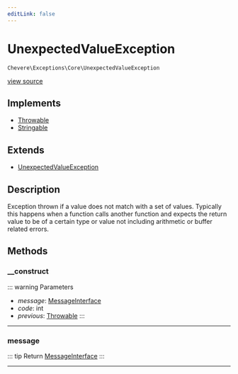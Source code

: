 ```yaml
---
editLink: false
---
```


# UnexpectedValueException

`Chevere\Exceptions\Core\UnexpectedValueException`

[view source](https://github.com/chevere/chevere/blob/main/src/Chevere/Exceptions/Core/UnexpectedValueException.php)

## Implements

- [Throwable](https://www.php.net/manual/class.throwable)
- [Stringable](https://www.php.net/manual/class.stringable)

## Extends

- [UnexpectedValueException](https://www.php.net/manual/class.unexpectedvalueexception)

## Description

Exception thrown if a value does not match with a set of values. Typically this happens when a function calls another function and expects the return value to be of a certain type or value not including arithmetic or buffer related errors.

## Methods

### __construct

::: warning Parameters
- *message*: [MessageInterface](../../Interfaces/Message/MessageInterface.md)
- *code*: int
- *previous*: [Throwable](https://www.php.net/manual/class.throwable)
:::

---

### message

::: tip Return
[MessageInterface](../../Interfaces/Message/MessageInterface.md)
:::

---
